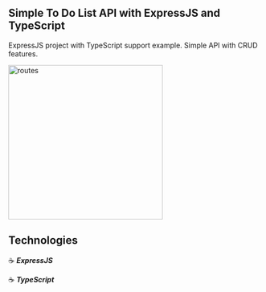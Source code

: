 ## Simple To Do List API with ExpressJS and TypeScript

ExpressJS project with TypeScript support example. Simple API with CRUD features.

<img width="307" alt="routes" src="https://user-images.githubusercontent.com/43181662/182033678-890503c3-9708-4bed-bcae-af974e17cac6.png">

## Technologies

:coffee: **_ExpressJS_**

:coffee: **_TypeScript_**
